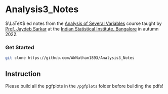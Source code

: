 # Analysis3_Notes

$\LaTeX$ ed notes from the [Analysis of Several Variables](https://www.isibang.ac.in/~adean/infsys/database/Bmath/ASV.html) course taught by [Prof. Jaydeb Sarkar](https://www.isibang.ac.in/~jay/) at the [Indian Statistical Institute, Bangalore](https://www.isibang.ac.in) in autumn 2022.

### Get Started

```bash
git clone https://github.com/AWNathan1893/Analysis3_Notes
```

## Instruction

Please build all the pgfplots in the `/pgfplots` folder before building the pdfs!
